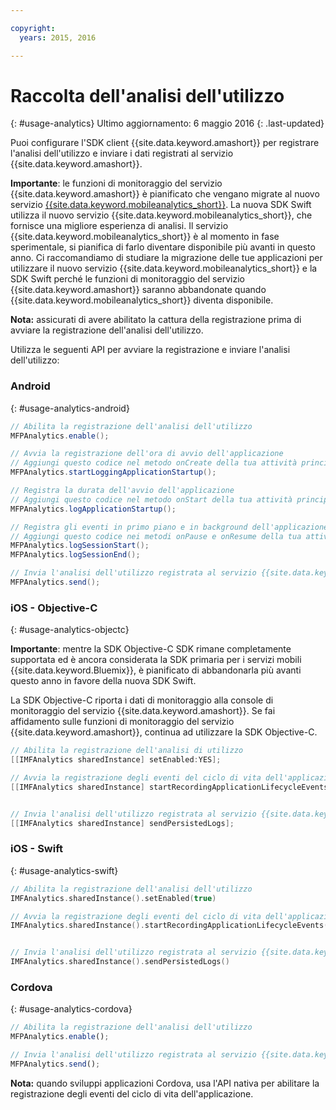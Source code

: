 ```yaml
---

copyright:
  years: 2015, 2016

---
```


# Raccolta dell'analisi dell'utilizzo
{: #usage-analytics}
Ultimo aggiornamento: 6 maggio 2016
{: .last-updated}

Puoi configurare l'SDK client {{site.data.keyword.amashort}} per registrare l'analisi dell'utilizzo e inviare i dati registrati al servizio {{site.data.keyword.amashort}}.

**Importante**: le funzioni di monitoraggio del servizio {{site.data.keyword.amashort}} è pianificato che vengano migrate al nuovo servizio [{{site.data.keyword.mobileanalytics_short}}](https://console.ng.bluemix.net/catalog/services/mobile-analytics). La nuova SDK Swift utilizza il nuovo servizio {{site.data.keyword.mobileanalytics_short}}, che fornisce una migliore esperienza di analisi. Il servizio {{site.data.keyword.mobileanalytics_short}} è al momento in fase sperimentale, si pianifica di farlo diventare disponibile più avanti in questo anno. Ci raccomandiamo di studiare la migrazione delle tue applicazioni per utilizzare il nuovo servizio {{site.data.keyword.mobileanalytics_short}} e la SDK Swift perché le funzioni di monitoraggio del servizio {{site.data.keyword.amashort}} saranno abbandonate quando {{site.data.keyword.mobileanalytics_short}} diventa disponibile.

**Nota:** assicurati di avere abilitato la cattura della registrazione prima di avviare la registrazione dell'analisi dell'utilizzo.

Utilizza le seguenti API per avviare la registrazione e inviare l'analisi dell'utilizzo:

### Android
{: #usage-analytics-android}

```Java
// Abilita la registrazione dell'analisi dell'utilizzo
MFPAnalytics.enable();

// Avvia la registrazione dell'ora di avvio dell'applicazione
// Aggiungi questo codice nel metodo onCreate della tua attività principale
MFPAnalytics.startLoggingApplicationStartup();

// Registra la durata dell'avvio dell'applicazione
// Aggiungi questo codice nel metodo onStart della tua attività principale
MFPAnalytics.logApplicationStartup();

// Registra gli eventi in primo piano e in background dell'applicazione
// Aggiungi questo codice nei metodi onPause e onResume della tua attività principale
MFPAnalytics.logSessionStart();
MFPAnalytics.logSessionEnd();

// Invia l'analisi dell'utilizzo registrata al servizio {{site.data.keyword.amashort}}
MFPAnalytics.send();
```

### iOS - Objective-C
{: #usage-analytics-objectc}

**Importante**: mentre la SDK Objective-C SDK rimane completamente supportata ed è ancora considerata la SDK primaria per i servizi mobili {{site.data.keyword.Bluemix}}, è pianificato di abbandonarla più avanti questo anno in favore della nuova SDK Swift.

La SDK Objective-C riporta i dati di monitoraggio alla console di monitoraggio del servizio {{site.data.keyword.amashort}}. Se fai affidamento sulle funzioni di monitoraggio del servizio {{site.data.keyword.amashort}}, continua ad utilizzare la SDK Objective-C.

```Objective-C
// Abilita la registrazione dell'analisi di utilizzo
[[IMFAnalytics sharedInstance] setEnabled:YES];

// Avvia la registrazione degli eventi del ciclo di vita dell'applicazione
[[IMFAnalytics sharedInstance] startRecordingApplicationLifecycleEvents];


// Invia l'analisi dell'utilizzo registrata al servizio {{site.data.keyword.amashort}}
[[IMFAnalytics sharedInstance] sendPersistedLogs];
```

### iOS - Swift
{: #usage-analytics-swift}

```Swift
// Abilita la registrazione dell'analisi dell'utilizzo
IMFAnalytics.sharedInstance().setEnabled(true)

// Avvia la registrazione degli eventi del ciclo di vita dell'applicazione
IMFAnalytics.sharedInstance().startRecordingApplicationLifecycleEvents()


// Invia l'analisi dell'utilizzo registrata al servizio {{site.data.keyword.amashort}}
IMFAnalytics.sharedInstance().sendPersistedLogs()
```

### Cordova
{: #usage-analytics-cordova}

```JavaScript
// Abilita la registrazione dell'analisi dell'utilizzo
MFPAnalytics.enable();

// Invia l'analisi dell'utilizzo registrata al servizio {{site.data.keyword.amashort}}
MFPAnalytics.send();
```
**Nota:** quando sviluppi applicazioni Cordova, usa l'API nativa per abilitare la registrazione degli eventi del ciclo di vita dell'applicazione.

